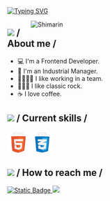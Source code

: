 <div>
  <div align="top">
  <a href="https://git.io/typing-svg"><img src="https://readme-typing-svg.demolab.com?font=Yanone+Kaffeesatz&weight=800&size=40&pause=1000&color=F72929&background=2A2A2A00&random=false&width=600&height=60&lines=Hola+Mi+Nombre+es+Alexander;Soy+desarrollador+de+software+" alt="Typing SVG" /></a>

<img
    align="right"
    width="450"
    alt="Shimarin"
    src="./assets/bye-deadpool.gif" />

  <h2>
    <picture
      ><img src="./assets/about_w.gif" width="25px"
    /></picture>
    / About me /
  </h2>

  <ul>
    <li>💻 I'm a Frontend Developer.</li>
    <li>🚀 I'm an Industrial Manager.</li>
    <li>👨‍👩‍👧‍👧 I like working in a team.</li>
    <li>🤘🏽🎸 I like classic rock.</li>
    <li>☕ I love coffee.</li>
  </ul>

  <h2>
    <picture
      ><img src="./assets/skills.gif" width="25px"
    /></picture>
    / Current skills /
  </h2>

  <div>
    <img src="./assets/html.gif" width="50px" />
    <img src="./assets/css.gif" width="50px" />
  </div>

<h2>
  <picture
    ><img
      src="./assets/hollor_knight3.gif"
      width="25px"
  /></picture>
  / How to reach me /
</h2>

<div align="left">
    <a
    href="https://instagram.com/alexguerrero_1727"
    target="_blank">
      <img alt="Static Badge" src="https://img.shields.io/badge/alexguerrero_1727-black?style=flat&logo=instagram&logoColor=%23cd486b&color=%23fccc63">
    </a>
    <a
      href="https://github.com/Alexg5072"
      target="_blank">
      <img
        src="https://img.shields.io/badge/Alexg5072-black?style=flat-square&logo=github"
        t="github" />

    
  </div>
</div>
